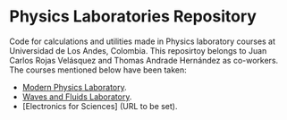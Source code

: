 # Physics Laboratories Repository
Code for calculations and utilities made in Physics laboratory courses at Universidad de Los Andes, Colombia. This reposirtoy belongs to Juan Carlos Rojas Velásquez and Thomas Andrade Hernández as co-workers.
The courses mentioned below have been taken:

- [Modern Physics Laboratory](https://github.com/jcrojasv1/Physics_Labs/tree/main/Modern_Phy_Lab).
- [Waves and Fluids Laboratory](https://github.com/jcrojasv1/Physics_Labs/tree/main/Waves_and_Fluids_Lab).
- [Electronics for Sciences] (URL to be set).



